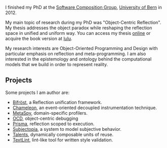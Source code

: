 


I finished my PhD at the [Software Composition Group](http://scg.unibe.ch/), [University of Bern](https://www.inf.unibe.ch/) in 2012.

My main topic of research during my PhD was "Object-Centric Reflection". My thesis addresses the object paradox while reshaping the reflection space in unified and uniform way. You can access my thesis [online](http://scg.unibe.ch/scgbib?query=Ress12d&display=abstract) or acquire the book version at [lulu](http://www.lulu.com/shop/jorge-ressia/object-centric-reflection/paperback/product-20402039.html).

My research interests are Object-Oriented Programming and Design with particular emphasis on reflection and meta-programming. I am also interested in the epistemology and ontology behind the computational models that we build in order to represent reality.

## Projects


Some projects I am author are:

- [Bifröst](http://scg.unibe.ch/research/bifrost), a Reflection unification framework.
- [Chameleon](http://scg.unibe.ch/research/bifrost/chameleon), an event-oriented decoupled instrumentation technique.
- [MetaSpy](http://scg.unibe.ch/research/bifrost/metaspy), domain-specific profilers.
- [OCD](http://scg.unibe.ch/research/bifrost/ocd), object-centric debugging
- [Prisma](http://scg.unibe.ch/research/bifrost/prisma), reflection scoped to execution.
- [Subjectopia](http://scg.unibe.ch/research/subjectopia), a system to model subjective behavior.
- [Talents](http://scg.unibe.ch/research/bifrost/talents), dynamically composable units of reuse.
- [TextLint](http://scg.unibe.ch/research/textlint), lint-like tool for written style validation.